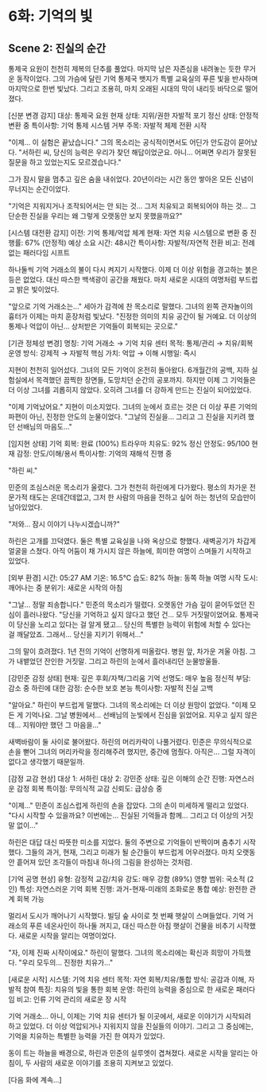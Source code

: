 # 6화: 기억의 빛

## Scene 2: 진실의 순간

통제국 요원이 천천히 제복의 단추를 풀었다. 마지막 남은 자존심을 내려놓는 듯한 무거운 동작이었다. 그의 가슴에 달린 기억 통제국 뱃지가 특별 교육실의 푸른 빛을 반사하며 마지막으로 한번 빛났다. 그리고 조용히, 마치 오래된 시대의 막이 내리듯 바닥으로 떨어졌다.

[신분 변경 감지]
대상: 통제국 요원
현재 상태: 지위/권한 자발적 포기
정신 상태: 안정적 변환 중
특이사항: 기억 통제 시스템 거부
주목: 자발적 체제 전환 시작

"이제... 이 실험은 끝났습니다." 그의 목소리는 공식적이면서도 어딘가 안도감이 묻어났다. "서하린 씨, 당신의 능력은 우리가 찾던 해답이었군요. 아니... 어쩌면 우리가 잘못된 질문을 하고 있었는지도 모르겠습니다."

그가 잠시 말을 멈추고 깊은 숨을 내쉬었다. 20년이라는 시간 동안 쌓아온 모든 신념이 무너지는 순간이었다.

"기억은 지워지거나 조작되어서는 안 되는 것... 그저 치유되고 회복되어야 하는 것... 그 단순한 진실을 우리는 왜 그렇게 오랫동안 보지 못했을까요?"

[시스템 대전환 감지]
이전: 기억 통제/억압 체계
현재: 자연 치유 시스템으로 변환 중
진행률: 67% (안정적)
예상 소요 시간: 48시간
특이사항: 자발적/자연적 전환
비고: 전례 없는 패러다임 시프트

하나둘씩 기억 거래소의 불이 다시 켜지기 시작했다. 이제 더 이상 위험을 경고하는 붉은 등은 없었다. 대신 따스한 백색광이 공간을 채웠다. 마치 새로운 시대의 여명처럼 부드럽고 밝은 빛이었다.

"앞으로 기억 거래소는..." 세아가 감격에 찬 목소리로 말했다. 그녀의 왼쪽 관자놀이의 흉터가 이제는 마치 훈장처럼 빛났다. "진정한 의미의 치유 공간이 될 거예요. 더 이상의 통제나 억압이 아닌... 상처받은 기억들이 회복되는 곳으로."

[기관 정체성 변경]
명칭: 기억 거래소 → 기억 치유 센터
목적: 통제/관리 → 치유/회복
운영 방식: 강제적 → 자발적
핵심 가치: 억압 → 이해
시행일: 즉시

지현이 천천히 일어섰다. 그녀의 모든 기억이 온전히 돌아왔다. 6개월간의 공백, 지하 실험실에서 목격했던 끔찍한 장면들, 도망치던 순간의 공포까지. 하지만 이제 그 기억들은 더 이상 그녀를 괴롭히지 않았다. 오히려 그녀를 더 강하게 만드는 진실이 되어있었다.

"이제 기억났어요." 지현이 미소지었다. 그녀의 눈에서 흐르는 것은 더 이상 푸른 기억의 파편이 아닌, 진정한 안도의 눈물이었다. "그날의 진실을... 그리고 그 진실을 지키려 했던 선배님의 마음도..."

[임지현 상태]
기억 회복: 완료 (100%)
트라우마 치유도: 92%
정신 안정도: 95/100
현재 감정: 안도/이해/용서
특이사항: 기억의 재해석 진행 중

"하린 씨." 

민준의 조심스러운 목소리가 울렸다. 그가 천천히 하린에게 다가왔다. 평소의 차가운 전문가적 태도는 온데간데없고, 그저 한 사람의 마음을 전하고 싶어 하는 청년의 모습만이 남아있었다.

"저와... 잠시 이야기 나누시겠습니까?"

하린은 고개를 끄덕였다. 둘은 특별 교육실을 나와 옥상으로 향했다. 새벽공기가 차갑게 얼굴을 스쳤다. 아직 어둠이 채 가시지 않은 하늘에, 희미한 여명이 스며들기 시작하고 있었다.

[외부 환경]
시간: 05:27 AM
기온: 16.5℃
습도: 82%
하늘: 동쪽 하늘 여명 시작
도시: 깨어나는 중
분위기: 새로운 시작의 아침

"그날... 정말 죄송합니다." 민준의 목소리가 떨렸다. 오랫동안 가슴 깊이 묻어두었던 진심이 흘러나왔다. "당신을 기억하고 싶지 않다고 했던 건... 모두 거짓말이었어요. 통제국이 당신을 노리고 있다는 걸 알게 됐고... 당신의 특별한 능력이 위험에 처할 수 있다는 걸 깨달았죠. 그래서... 당신을 지키기 위해서..."

그의 말이 흐려졌다. 1년 전의 기억이 선명하게 떠올랐다. 병원 앞, 차가운 겨울 아침. 그가 내뱉었던 잔인한 거짓말. 그리고 하린의 눈에서 흘러내리던 눈물방울들.

[강민준 감정 상태]
현재: 깊은 후회/자책/그리움
기억 선명도: 매우 높음
정신적 부담: 감소 중
하린에 대한 감정: 순수한 보호 본능
특이사항: 자발적 진실 고백

"알아요." 하린이 부드럽게 말했다. 그녀의 목소리에는 더 이상 원망이 없었다. "이제 모든 게 기억나요. 그날 병원에서... 선배님의 눈빛에서 진심을 읽었어요. 지우고 싶지 않은데... 지워야만 했던 그 마음을..."

새벽바람이 둘 사이로 불어왔다. 하린의 머리카락이 나풀거렸다. 민준은 무의식적으로 손을 뻗어 그녀의 머리카락을 정리해주려 했지만, 중간에 멈췄다. 아직은... 그럴 자격이 없다고 생각했기 때문일까.

[감정 교감 현상]
대상 1: 서하린
대상 2: 강민준
상태: 깊은 이해의 순간
진행: 자연스러운 감정 회복
특이점: 무의식적 교감
신뢰도: 급상승 중

"이제..." 민준이 조심스럽게 하린의 손을 잡았다. 그의 손이 미세하게 떨리고 있었다. "다시 시작할 수 있을까요? 이번에는... 진실된 기억들과 함께... 그리고 더 이상의 거짓말 없이..."

하린은 대답 대신 따뜻한 미소를 지었다. 둘의 주변으로 기억들이 반짝이며 춤추기 시작했다. 그들의 과거, 현재, 그리고 미래가 될 순간들이 부드럽게 어우러졌다. 마치 오랫동안 흩어져 있던 조각들이 마침내 하나의 그림을 완성하는 것처럼.

[기억 공명 현상]
유형: 감정적 교감/치유
강도: 매우 강함 (89%)
영향 범위: 국소적 (2인)
특성: 자연스러운 기억 회복
진행: 과거-현재-미래의 조화로운 통합
예상: 완전한 관계 회복 가능

멀리서 도시가 깨어나기 시작했다. 빌딩 숲 사이로 첫 번째 햇살이 스며들었다. 기억 거래소의 푸른 네온사인이 하나둘 꺼지고, 대신 따스한 아침 햇살이 건물을 비추기 시작했다. 새로운 시작을 알리는 여명이었다.

"자, 이제 진짜 시작이에요." 하린이 말했다. 그녀의 목소리에는 확신과 희망이 가득했다. "우리 모두의... 진정한 치유가..."

[새로운 시작]
시스템: 기억 치유 센터
목적: 자연 회복/치유/통합
방식: 공감과 이해, 자발적 참여
특징: 치유의 빛을 통한 회복
운영: 하린의 능력을 중심으로 한 새로운 패러다임
비고: 인류 기억 관리의 새로운 장 시작

기억 거래소... 아니, 이제는 기억 치유 센터가 될 이곳에서, 새로운 이야기가 시작되려 하고 있었다. 더 이상 억압되거나 지워지지 않을 진실들의 이야기. 그리고 그 중심에는, 기억을 치유하는 특별한 능력을 가진 한 여자가 있었다.

동이 트는 하늘을 배경으로, 하린과 민준의 실루엣이 겹쳐졌다. 새로운 시작을 알리는 아침이, 두 사람의 새로운 이야기를 조용히 지켜보고 있었다.

[다음 화에 계속...]